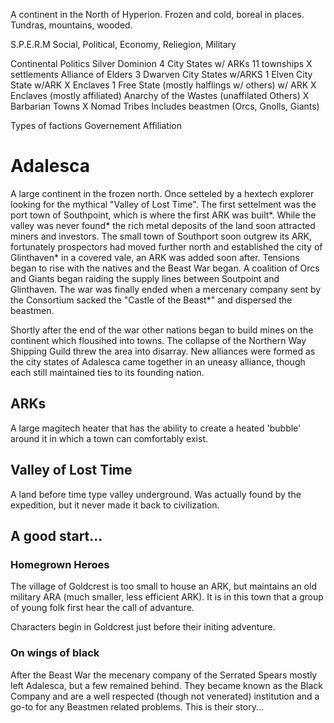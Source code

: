 A continent in the North of Hyperion. Frozen and cold, boreal in places. Tundras, mountains, wooded.

S.P.E.R.M
    Social, Political, Economy, Reliegion, Military

Continental Politics
    Silver Dominion
        4 City States w/ ARKs
            11 townships
                X settlements
    Alliance of Elders
        3 Dwarven City States w/ARKS
        1 Elven City State w/ARK
            X Enclaves
        1 Free State (mostly halflings w/ others) w/ ARK
            X Enclaves (mostly affiliated)
    Anarchy of the Wastes (unaffilated Others)
        X Barbarian Towns
        X Nomad Tribes
        Includes beastmen (Orcs, Gnolls, Giants)

Types of factions
    Governement
    Affiliation

# Adalesca

A large continent in the frozen north. Once setteled by a hextech explorer looking for the mythical "Valley of Lost Time". The first settelment was the port town of Southpoint, which is where the first ARK was built*. While the valley was never found* the rich metal deposits of the land soon attracted miners and investors. The small town of Southport soon outgrew its ARK, fortunately prospectors had moved further north and established the city of Glinthaven* in a covered vale, an ARK was added soon after. Tensions began to rise with the natives and the Beast War began. A coalition of Orcs and Giants began raiding the supply lines between Soutpoint and Glinthaven. The war was finally ended when a mercenary company sent by the Consortium sacked the "Castle of the Beast*" and dispersed the beastmen.

Shortly after the end of the war other nations began to build mines on the continent which flousihed into towns. The collapse of the Northern Way Shipping Guild threw the area into disarray. New alliances were formed as the city states of Adalesca came together in an uneasy alliance, though each still maintained ties to its founding nation.

## ARKs

A large magitech heater that has the ability to create a heated 'bubble' around it in which a town can comfortably exist. 

## Valley of Lost Time

A land before time type valley underground. Was actually found by the expedition, but it never made it back to civilization.


## A good start...

### Homegrown Heroes

The village of Goldcrest is too small to house an ARK, but maintains an old military ARA (much smaller, less efficient ARK). It is in this town that a group of young folk first hear the call of advanture.

Characters begin in Goldcrest just before their initing adventure.

### On wings of black

After the Beast War the mecenary company of the Serrated Spears mostly left Adalesca, but a few remained behind. They became known as the Black Company and are a well respected (though not venerated) institution and a go-to for any Beastmen related problems. This is their story...